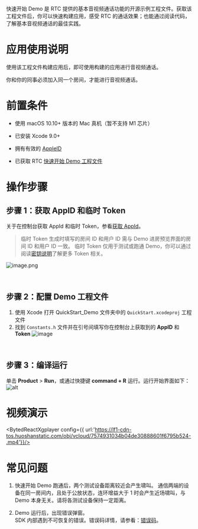快速开始 Demo 是 RTC 提供的基本音视频通话功能的开源示例工程文件。获取该工程文件后，你可以快速构建应用，感受 RTC 的通话效果；也能通过阅读代码，了解基本音视频通话的最佳实践。
</br>

# 应用使用说明

使用该工程文件构建应用后，即可使用构建的应用进行音视频通话。

你和你的同事必须加入同一个房间，才能进行音视频通话。
# 前置条件

*   使用 macOS 10.10+ 版本的 Mac 真机（暂不支持 M1 芯片）

*   已安装 Xcode 9.0+

*   拥有有效的 [AppleID](http://appleid.apple.com/)

*   已获取 RTC [快速开始 Demo 工程文件](75707.md#%E4%B8%8B%E8%BD%BD%E5%BF%AB%E9%80%9F%E5%BC%80%E5%A7%8B-demo)


# 操作步骤

## 步骤 1：获取 AppID 和临时 Token

关于在控制台获取 AppId 和临时 Token，参看[获取 AppId](69865)。

> 临时 Token 生成时填写的房间 ID 和用户 ID 需与 Demo 进房预览界面的房间 ID 和用户 ID 一致。
临时 Token 仅用于测试或跑通 Demo，你可以通过阅读[密钥说明](70121)了解更多 Token 相关。

![image.png](https://p-vcloud.byteimg.com/tos-cn-i-em5hxbkur4/d977b53dbfda44a090162c775b7874d8~tplv-em5hxbkur4-noop.image?width=1280&height=479)

</br>

## 步骤 2：配置 Demo 工程文件

1.  使用 Xcode 打开 QuickStart_Demo 文件夹中的 `QuickStart.xcodeproj` 工程文件
2.  找到 `Constants.h` 文件并在引号间填写你在控制台上获取到的  **AppID**  和  **Token**
![image](https://p-vcloud.byteimg.com/tos-cn-i-em5hxbkur4/4dda9766854348bbab02c8a5b3350d96~tplv-em5hxbkur4-noop.image?width=1919&height=807)

</br>

## 步骤 3：编译运行

单击 **Product** > **Run**，或通过快捷键 **command + R** 运行。运行开始界面如下：
![alt](https://lf3-volc-editor.volccdn.com/obj/volcfe/sop-public/upload_29ad8d96fbaa3db501523c0e8d9d6c4b.png)

# 视频演示
<BytedReactXgplayer
config={{ url:'https://lf1-cdn-tos.huoshanstatic.com/obj/vcloud/7574931034b04de30888601f6795b524-.mp4'}}/>

# 常见问题
1. 快速开始 Demo 跑通后，两个测试设备距离较近会产生啸叫。
通信两端的设备在同一房间内，且处于公放状态，连环增益大于 1 时会产生近场啸叫，与 Demo 本身无关。请将各测试设备保持一定距离。

2. Demo 运行后，出现错误弹窗。  
   SDK 内部遇到不可恢复的错误。错误码详情，请参看：[错误码](macOS-errorcode.md#bytertcerrorcode)。